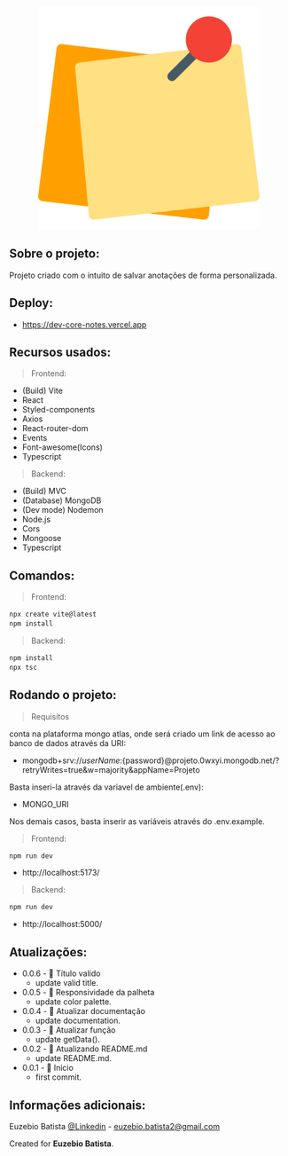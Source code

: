 <p align="center"><img src="./frontend/public/images/logo.png" width="400" alt="Logo do aplicativo"></p>

## Sobre o projeto:

Projeto criado com o intuito de salvar anotações de forma personalizada.

## Deploy:

- https://dev-core-notes.vercel.app

## Recursos usados:

> Frontend:

- (Build) Vite
- React
- Styled-components
- Axios
- React-router-dom
- Events
- Font-awesome(Icons)
- Typescript

> Backend:

- (Build) MVC
- (Database) MongoDB
- (Dev mode) Nodemon
- Node.js
- Cors
- Mongoose
- Typescript

## Comandos:

> Frontend:

```sh
npx create vite@latest
npm install
```

> Backend:

```sh
npm install
npx tsc
```

## Rodando o projeto:

> Requisitos

conta na plataforma mongo atlas, onde será criado um link de acesso ao banco de dados através da URI:

- mongodb+srv://${userName}:${password}@projeto.0wxyi.mongodb.net/?retryWrites=true&w=majority&appName=Projeto

Basta inseri-la através da variavel de ambiente(.env):

- MONGO_URI

Nos demais casos, basta inserir as variáveis através do .env.example.

> Frontend:

```sh
npm run dev
```

- http://localhost:5173/

> Backend:

```sh
npm run dev
```

- http://localhost:5000/

## Atualizações:

- 0.0.6 - 📝 Título valido
  - update valid title.
- 0.0.5 - 📝 Responsividade da palheta
  - update color palette.
- 0.0.4 - 📝 Atualizar documentação
  - update documentation.
- 0.0.3 - 📝 Atualizar função
  - update getData().
- 0.0.2 - 📝 Atualizando README.md
  - update README.md.
- 0.0.1 - 🎉 Inicio
  - first commit.

## Informações adicionais:

Euzebio Batista [@Linkedin](https://www.linkedin.com/in/euzebio-batista) - euzebio.batista2@gmail.com

Created for **Euzebio Batista**.
